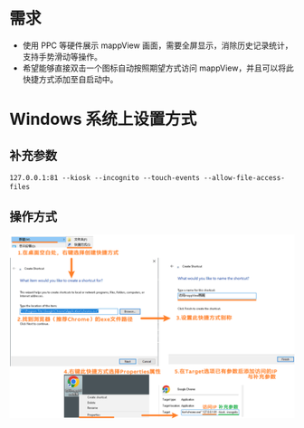# 需求
- 使用 PPC 等硬件展示 mappView 画面，需要全屏显示，消除历史记录统计，支持手势滑动等操作。
- 希望能够直接双击一个图标自动按照期望方式访问 mappView，并且可以将此快捷方式添加至自启动中。

# Windows 系统上设置方式
## 补充参数
```
127.0.0.1:81 --kiosk --incognito --touch-events --allow-file-access-files
```

## 操作方式

![](FILES/039如何创建与设置mappView画面访问快捷方式/image-20230804161603234.png)

